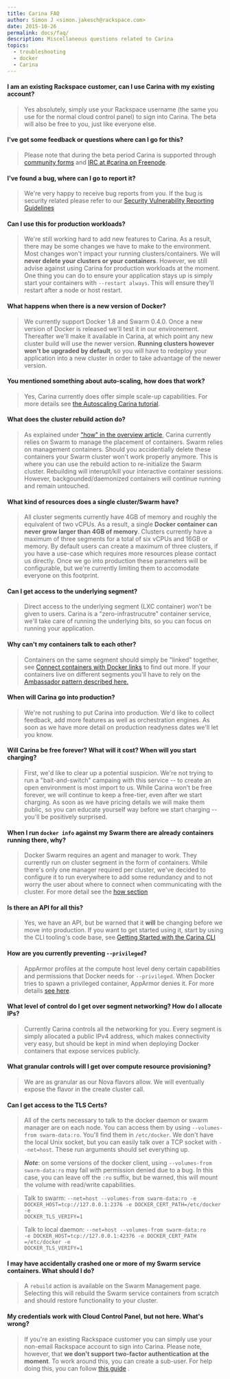 ```yaml
---
title: Carina FAQ
author: Simon J <simon.jakesch@rackspace.com>
date: 2015-10-26
permalink: docs/faq/
description: Miscellaneous questions related to Carina
topics:
  - troubleshooting
  - docker
  - Carina
---
```


#### I am an existing Rackspace customer, can I use Carina with my existing account?

> Yes absolutely, simply use your Rackspace username (the same you use for the normal cloud control panel) to sign into Carina. The beta will also be free to you, just like everyone else.


#### I've got some feedback or questions where can I go for this?

> Please note that during the beta period Carina is supported through [community forms](https://community.getcarina.com/) and [IRC at #carina on Freenode](http://webchat.freenode.net/?channels=carina).


#### I've found a bug, where can I go to report it?
> We're very happy to receive bug reports from you. If the bug is security related please refer to our [Security Vulnerability Reporting Guidelines](http://www.rackspace.com/information/legal/rsdp/)


#### Can I use this for production workloads?

> We're still working hard to add new features to Carina. As a result, there may be some changes we have to make 
> to the environment. Most changes won't impact your running clusters/containers. We will **never delete
> your clusters or your containers**. However, we still advise against using Carina for
> production workloads at the moment. One thing you can do to ensure your application stays up is simply start your containers with `--restart always`. This will ensure they'll restart after a node or host restart.


#### What happens when there is a new version of Docker?

> We currently support Docker 1.8 and Swarm 0.4.0. Once a new version of Docker is released we'll test it in our environement. Thereafter we'll make it available in Carina, at which point any new cluster build will use the newer version. __Running clusters however won't be upgraded by default__, so you will have to redeploy your application into a new cluster in order to take advantage of the newer version.


#### You mentioned something about auto-scaling, how does that work?

> Yes, Carina currently does offer simple scale-up capabilities. For more details see [the Autoscaling Carina tutorial](docs/tutorials/autoscaling-carina/).

#### What does the cluster rebuild action do?

> As explained under ["how" in the overview article](/docs/overview-of-carina/#how-does-carina-work), Carina currently relies on Swarm to manage the placement of containers. Swarm relies on management containers. Should you accidentially delete these containers your Swarm cluster won't work properly anymore. This is where you can use the rebuild action to re-initialize the Swarm cluster. Rebuilding will interupt/kill your interactive container sessions. However, backgounded/daemonized containers will continue running and remain untouched.


#### What kind of resources does a single cluster/Swarm have?

> All cluster segments currently have 4GB of memory and roughly the equivalent of two vCPUs. As a result, a single **Docker container can never grow larger than 4GB of memory**. Clusters currently have a maximum of three segments for a total of six vCPUs and 16GB or memory. By default users can create a maximum of three clusters, if you have a use-case which requires more resources please contact us directly. Once we go into production these parameters will be configurable, but we're currently limiting them to accomodate everyone on this footprint.


#### Can I get access to the underlying segment?

> Direct access to the underlying segment (LXC container) won't be given to users. Carina is a "zero-infrastrucutre" container service, we'll take care of running the underlying bits, so you can focus on running your application.


#### Why can't my containers talk to each other?

> Containers on the same segment should simply be "linked" together, see [Connect containers with Docker links](/docs/tutorials/connect-docker-containers-with-links/#connect-two-containers-with-a-docker-link) to find out more. If your containers live on different segments you'll have to rely on the [Ambassador pattern described here.](/docs/tutorials/connect-docker-containers-ambassador-pattern/#connect-containers) 


#### When will Carina go into production?

> We're not rushing to put Carina into production. We'd like to collect feedback, add more features as well as orchestration engines. As soon as we have more detail on production readyness dates we'll let you know. 


#### Will Carina be free forever? What will it cost? When will you start charging?

> First, we'd like to clear up a potential suspicion. We're not trying to run a "bait-and-switch" campaing with this service -- to create an open environment is most import to us. While Carina won't be free forever, we will continue to keep a free-tier, even after we start charging. As soon as we have pricing details we will make them public, so you can educate yourself way before we start charging -- you'll  be positively surprised.


#### When I run `docker info` against my Swarm there are already containers running there, why?

> Docker Swarm requires an agent and manager to work. They currently run on cluster segment in the form of containers.
> While there's only one manager required per cluster, we've decided to configure it to run everywhere to add some
> redundancy and to not worry the user about where to connect when communicating with the cluster. For more detail see the [how section](/docs/overview-of-carina/#how-does-carina-work)


#### Is there an API for all this?

> Yes, we have an API, but be warned that it __will__ be changing before we move into production. If you want to get started using it, start by using the CLI tooling's code base, see [Getting Started with the Carina CLI](/docs/getting-started/getting-started-carina-cli/#download-and-install-carina-cli)


####  How are you currently preventing <code>--privileged</code>?

> AppArmor profiles at the compute host level deny certain capabilities and permissions that Docker needs for <code>--privileged</code>. When Docker tries to spawn a privileged container, AppArmor denies it. For more details [see here](/docs/tutorials/docker-swarm-carina/#apparmor-profiles).


#### What level of control do I get over segment networking? How do I allocate IPs?

> Currently Carina controls all the networking for you. Every segment is simply allocated a public IPv4 address, which makes connectivity very easy, but should be kept in mind when deploying Docker containers that expose services publicly.


#### What granular controls will I get over compute resource provisioning?

> We are as granular as our Nova flavors allow. We will eventually expose the flavor in the create cluster call. 


#### Can I get access to the TLS Certs?

> All of the certs necessary to talk to the docker daemon or swarm manager are on each node. You can access them by using `--volumes-from swarm-data:ro`. You'll find them in `/etc/docker`. We don't have the local Unix socket, but you can easily talk over a TCP socket with `--net=host`. These run arguments should set everything up.

> *__Note__*: on some versions of the docker client, using `--volumes-from swarm-data:ro` may fail with permission denied due to a bug. In this case, you can leave off the `:ro` suffix, but be warned, this will mount the volume with read/write capabilities.

> Talk to swarm:
<code>--net=host --volumes-from swarm-data:ro -e DOCKER_HOST=tcp://127.0.0.1:2376 -e DOCKER_CERT_PATH​=/etc/docker -e DOCKER_TLS_VERIFY=1</code>

> Talk to local daemon:
<code>--net=host --volumes-from swarm-data:ro -e DOCKER_HOST=tcp://127.0.0.1:42376 -e DOCKER_CERT_PATH​=/etc/docker -e DOCKER_TLS_VERIFY=1​</code>


#### I may have accidentally crashed one or more of my Swarm service containers. What should I do?

> A `rebuild` action is available on the Swarm Management page. Selecting this will rebuild the Swarm service containers from scratch and should restore functionality to your cluster.


#### My credentials work with Cloud Control Panel, but not here. What's wrong?

> If you're an existing Rackspace customer you can simply use your non-email Rackspace account to sign into Carina. Please note, however, that **we don't support two-factor authentication at the moment**. To work around this, you can create a sub-user. For help doing this, you can follow [this guide](https://community.rackspace.com/products/f/54/t/4551) .
